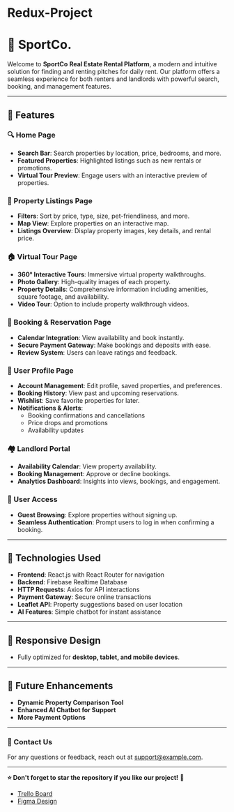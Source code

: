 # Redux-Project



# 🏡 SportCo.

Welcome to **SportCo** **Real Estate Rental Platform**, a modern and intuitive solution for finding and renting pitches for daily rent. Our platform offers a seamless experience for both renters and landlords with powerful search, booking, and management features.

---

## 🚀 Features

### 🔍 Home Page
- **Search Bar**: Search properties by location, price, bedrooms, and more.
- **Featured Properties**: Highlighted listings such as new rentals or promotions.
- **Virtual Tour Preview**: Engage users with an interactive preview of properties.

### 🏢 Property Listings Page
- **Filters**: Sort by price, type, size, pet-friendliness, and more.
- **Map View**: Explore properties on an interactive map.
- **Listings Overview**: Display property images, key details, and rental price.

### 🏠 Virtual Tour Page
- **360° Interactive Tours**: Immersive virtual property walkthroughs.
- **Photo Gallery**: High-quality images of each property.
- **Property Details**: Comprehensive information including amenities, square footage, and availability.
- **Video Tour**: Option to include property walkthrough videos.

### 📅 Booking & Reservation Page
- **Calendar Integration**: View availability and book instantly.
- **Secure Payment Gateway**: Make bookings and deposits with ease.
- **Review System**: Users can leave ratings and feedback.

### 👤 User Profile Page
- **Account Management**: Edit profile, saved properties, and preferences.
- **Booking History**: View past and upcoming reservations.
- **Wishlist**: Save favorite properties for later.
- **Notifications & Alerts**:
  - Booking confirmations and cancellations
  - Price drops and promotions
  - Availability updates

### 🏘️ Landlord Portal
- **Availability Calendar**: View property availability.
- **Booking Management**: Approve or decline bookings.
- **Analytics Dashboard**: Insights into views, bookings, and engagement.

### 👥 User Access
- **Guest Browsing**: Explore properties without signing up.
- **Seamless Authentication**: Prompt users to log in when confirming a booking.

---

## 🌟 Technologies Used
- **Frontend**: React.js with React Router for navigation
- **Backend**: Firebase Realtime Database
- **HTTP Requests**: Axios for API interactions
- **Payment Gateway**: Secure online transactions
- **Leaflet API**: Property suggestions based on user location
- **AI Features**: Simple chatbot for instant assistance

---

## 📱 Responsive Design
- Fully optimized for **desktop, tablet, and mobile devices**.

---

## 🚧 Future Enhancements
- **Dynamic Property Comparison Tool**
- **Enhanced AI Chatbot for Support**
- **More Payment Options**



---

### 📧 Contact Us
For any questions or feedback, reach out at [support@example.com](mailto:support@example.com).

---

**⭐ Don't forget to star the repository if you like our project!** 🚀


- [Trello Board](https://trello.com/b/NC0k2kSM/rental-project)
- [Figma Design](https://www.figma.com/design/17pHzmDQKjeGw4euGj1HTB/Untitled?node-id=0-1&p=f&t=vxM4QgHEXuJJM26r-0)

